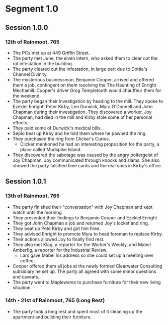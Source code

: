 # Segment 1.0

## Session 1.0.0

### 12th of Rainmoot, 765

- The PCs met up at 449 Griffin Street.
- The party met June, the elven intern, who asked them to clear out the rat infestation in the building.
- The party cleared out the infestation, in large part due to Dottie's Channel Divinity.
- The mysterious businessman, Benjamin Cooper, arrived and offered them a job, contingent on them resolving the The Haunting of Enright Mechamill. Cooper's driver Grog Templetooth would chauffeur them for the weekend.
- The party began their investigation by heading to the mill. They spoke to Ezekiel Enright, Peter Kirby, Len Durwick, Myra O'Donnell and John Chapman during their investigation. They discovered a worker, Joy Chapman, had died in the mill and Kirby stole some of her personal effects.
- They paid some of Durwick's medical bills.
- Seplo beat up Kirby and he told them where he pawned the ring.
- They purchased the ring from Clicker's Curios.
  - Clicker mentioned he had an interesting proposition for the party, a place called Mudspike Island.
- They discovered the sabotage was caused by the angry poltergeist of Joy Chapman. Joy communicated through knocks and slams. She also showed the party falsified time cards and the real ones in Kirby's office.

## Session 1.0.1

### 13th of Rainmoot, 765

- The party finished their "conversation" with Joy Chapman and kept watch until the morning.
- They presented their findings to Benjamin Cooper and Ezekiel Enright
- They got John Chapman a job and returned Joy's locket and ring.
- They beat up Pete Kirby and got him fired.
- They advised Enright to promote Myra to head foreman to replace Kirby.
- Their actions allowed Joy to finally find rest.
- They also met Klag, a reporter for the Worker's Weekly, and Mabel Amberfig, a reporter for the Industrial Review.
  - Lars gave Mabel his address so she could set up a meeting over coffee.
- Cooper offered them all jobs at the newly formed Clearwater Consulting subsidiary he set up. The party all agreed with some minor questions and caveats.
- The party went to Maplewares to purchase furniture for their new living situation.

### 14th - 21st of Rainmoot, 765 (Long Rest)

- The party took a long rest and spent most of it cleaning up the apartment and building their furniture.
